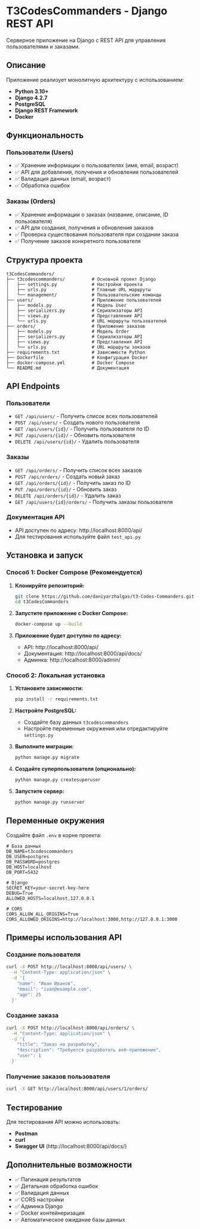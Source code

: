 # T3CodesCommanders - Django REST API

Серверное приложение на Django с REST API для управления пользователями и заказами.

## Описание

Приложение реализует монолитную архитектуру с использованием:
- **Python 3.10+**
- **Django 4.2.7**
- **PostgreSQL**
- **Django REST Framework**
- **Docker**

## Функциональность

### Пользователи (Users)
- ✅ Хранение информации о пользователях (имя, email, возраст)
- ✅ API для добавления, получения и обновления пользователей
- ✅ Валидация данных (email, возраст)
- ✅ Обработка ошибок

### Заказы (Orders)
- ✅ Хранение информации о заказах (название, описание, ID пользователя)
- ✅ API для создания, получения и обновления заказов
- ✅ Проверка существования пользователя при создании заказа
- ✅ Получение заказов конкретного пользователя

## Структура проекта

```
t3CodesCommanders/
├── t3codescommanders/          # Основной проект Django
│   ├── settings.py             # Настройки проекта
│   ├── urls.py                 # Главные URL маршруты
│   └── management/             # Пользовательские команды
├── users/                      # Приложение пользователей
│   ├── models.py               # Модель User
│   ├── serializers.py          # Сериализаторы API
│   ├── views.py                # Представления API
│   └── urls.py                 # URL маршруты пользователей
├── orders/                     # Приложение заказов
│   ├── models.py               # Модель Order
│   ├── serializers.py          # Сериализаторы API
│   ├── views.py                # Представления API
│   └── urls.py                 # URL маршруты заказов
├── requirements.txt            # Зависимости Python
├── Dockerfile                  # Конфигурация Docker
├── docker-compose.yml          # Docker Compose
└── README.md                   # Документация
```

## API Endpoints

### Пользователи
- `GET /api/users/` - Получить список всех пользователей
- `POST /api/users/` - Создать нового пользователя
- `GET /api/users/{id}/` - Получить пользователя по ID
- `PUT /api/users/{id}/` - Обновить пользователя
- `DELETE /api/users/{id}/` - Удалить пользователя

### Заказы
- `GET /api/orders/` - Получить список всех заказов
- `POST /api/orders/` - Создать новый заказ
- `GET /api/orders/{id}/` - Получить заказ по ID
- `PUT /api/orders/{id}/` - Обновить заказ
- `DELETE /api/orders/{id}/` - Удалить заказ
- `GET /api/users/{id}/orders/` - Получить заказы пользователя

### Документация API
- API доступен по адресу: http://localhost:8000/api/
- Для тестирования используйте файл `test_api.py`

## Установка и запуск

### Способ 1: Docker Compose (Рекомендуется)

1. **Клонируйте репозиторий:**
   ```bash
   git clone https://github.com/daniyarzhalgas/t3-Codes-Commanders.git
   cd t3CodesCommanders
   ```

2. **Запустите приложение с Docker Compose:**
   ```bash
   docker-compose up --build
   ```

3. **Приложение будет доступно по адресу:**
   - API: http://localhost:8000/api/
   - Документация: http://localhost:8000/api/docs/
   - Админка: http://localhost:8000/admin/

### Способ 2: Локальная установка

1. **Установите зависимости:**
   ```bash
   pip install -r requirements.txt
   ```

2. **Настройте PostgreSQL:**
   - Создайте базу данных `t3codescommanders`
   - Настройте переменные окружения или отредактируйте `settings.py`

3. **Выполните миграции:**
   ```bash
   python manage.py migrate
   ```

4. **Создайте суперпользователя (опционально):**
   ```bash
   python manage.py createsuperuser
   ```

5. **Запустите сервер:**
   ```bash
   python manage.py runserver
   ```

## Переменные окружения

Создайте файл `.env` в корне проекта:

```env
# База данных
DB_NAME=t3codescommanders
DB_USER=postgres
DB_PASSWORD=postgres
DB_HOST=localhost
DB_PORT=5432

# Django
SECRET_KEY=your-secret-key-here
DEBUG=True
ALLOWED_HOSTS=localhost,127.0.0.1

# CORS
CORS_ALLOW_ALL_ORIGINS=True
CORS_ALLOWED_ORIGINS=http://localhost:3000,http://127.0.0.1:3000
```

## Примеры использования API

### Создание пользователя
```bash
curl -X POST http://localhost:8000/api/users/ \
  -H "Content-Type: application/json" \
  -d '{
    "name": "Иван Иванов",
    "email": "ivan@example.com",
    "age": 25
  }'
```

### Создание заказа
```bash
curl -X POST http://localhost:8000/api/orders/ \
  -H "Content-Type: application/json" \
  -d '{
    "title": "Заказ на разработку",
    "description": "Требуется разработать веб-приложение",
    "user": 1
  }'
```

### Получение заказов пользователя
```bash
curl -X GET http://localhost:8000/api/users/1/orders/
```

## Тестирование

Для тестирования API можно использовать:
- **Postman**
- **curl**
- **Swagger UI** (http://localhost:8000/api/docs/)

## Дополнительные возможности

- ✅ Пагинация результатов
- ✅ Детальная обработка ошибок
- ✅ Валидация данных
- ✅ CORS настройки
- ✅ Админка Django
- ✅ Docker контейнеризация
- ✅ Автоматическое ожидание базы данных

